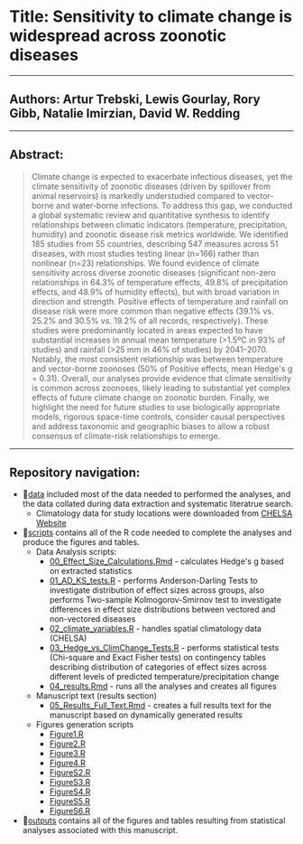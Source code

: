 # Title: Sensitivity to climate change is widespread across zoonotic diseases

------------------------------------------------------------------------

## Authors: Artur Trebski, Lewis Gourlay, Rory Gibb, Natalie Imirzian, David W. Redding

------------------------------------------------------------------------

## Abstract:

> Climate change is expected to exacerbate infectious diseases, yet the climate sensitivity of zoonotic diseases (driven by spillover from animal reservoirs) is markedly understudied compared to vector-borne and water-borne infections. To address this gap, we conducted a global systematic review and quantitative synthesis to identify relationships between climatic indicators (temperature, precipitation, humidity) and zoonotic disease risk metrics worldwide. We identified 185 studies from 55 countries, describing 547 measures across 51 diseases, with most studies testing linear (n=166) rather than nonlinear (n=23) relationships. We found evidence of climate sensitivity across diverse zoonotic diseases (significant non-zero relationships in 64.3% of temperature effects, 49.8% of precipitation effects, and 48.9% of humidity effects), but with broad variation in direction and strength. Positive effects of temperature and rainfall on disease risk were more common than negative effects (39.1% vs. 25.2% and 30.5% vs. 19.2% of all records, respectively). These studies were predominantly located in areas expected to have substantial increases in annual mean temperature (>1.5ºC in 93% of studies) and rainfall (>25 mm in 46% of studies) by 2041–2070. Notably, the most consistent relationship was between temperature and vector-borne zoonoses (50% of Positive effects, mean Hedge's g = 0.31). Overall, our analyses provide evidence that climate sensitivity is common across zoonoses, likely leading to substantial yet complex effects of future climate change on zoonotic burden. Finally, we highlight the need for future studies to use biologically appropriate models, rigorous space-time controls, consider causal perspectives and address taxonomic and geographic biases to allow a robust consensus of climate-risk relationships to emerge.

------------------------------------------------------------------------

## Repository navigation:

-   📁[data](https://github.com/BioDivHealth/climate_meta/tree/main/data) included most of the data needed to performed the analyses, and the data collated during data extraction and systematic literatrue search.
    -   Climatology data for study locations were downloaded from [CHELSA Website](https://chelsa-climate.org/downloads/)
-   📁[scripts](https://github.com/BioDivHealth/climate_meta/tree/main/scripts) contains all of the R code needed to complete the analyses and produce the figures and tables.
    -   Data Analysis scripts:
        -   [00_Effect_Size_Calculations.Rmd](https://github.com/BioDivHealth/climate_meta/blob/main/scripts/00_Effect_Size_Calculations.Rmd "00_Effect_Size_Calculations.Rmd") - calculates Hedge's g based on extracted statistics
        -   [01_AD_KS_tests.R](https://github.com/BioDivHealth/climate_meta/blob/main/scripts/01_AD_KS_tests.R "01_AD_KS_tests.R") - performs Anderson-Darling Tests to investigate distribution of effect sizes across groups, also performs Two-sample Kolmogorov-Smirnov test to investigate differences in effect size distributions between vectored and non-vectored diseases
        -   [02_climate_variables.R](https://github.com/BioDivHealth/climate_meta/blob/main/scripts/02_climate_variables.R "02_climate_variables.R") - handles spatial climatology data (CHELSA)
        -   [03_Hedge_vs_ClimChange_Tests.R](https://github.com/BioDivHealth/climate_meta/blob/main/scripts/03_Hedge_vs_ClimChange_Tests.R "03_Hedge_vs_ClimChange_Tests.R") - performs statistical tests (Chi-square and Exact Fisher tests) on contingency tables describing distribution of categories of effect sizes across different levels of predicted temperature/precipitation change
        -   [04_results.Rmd](https://github.com/BioDivHealth/climate_meta/blob/main/scripts/04_results.Rmd "04_results.Rmd") - runs all the analyses and creates all figures
    -   Manuscript text (results section)
        -   [05_Results_Full_Text.Rmd](https://github.com/BioDivHealth/climate_meta/blob/main/scripts/05_Results_Full_Text.Rmd "05_Results_Full_Text.Rmd") - creates a full results text for the manuscript based on dynamically generated results
    -   Figures generation scripts
        -   [Figure1.R](https://github.com/BioDivHealth/climate_meta/blob/main/scripts/Figure1.R "Figure1.R")
        -   [Figure2.R](https://github.com/BioDivHealth/climate_meta/blob/main/scripts/Figure2.R "Figure2.R")
        -   [Figure3.R](https://github.com/BioDivHealth/climate_meta/blob/main/scripts/Figure3.R "Figure3.R")
        -   [Figure4.R](https://github.com/BioDivHealth/climate_meta/blob/main/scripts/Figure4.R "Figure4.R")
        -   [FigureS2.R](https://github.com/BioDivHealth/climate_meta/blob/main/scripts/FigureS2.R "FigureS2.R")
        -   [FigureS3.R](https://github.com/BioDivHealth/climate_meta/blob/main/scripts/FigureS3.R "FigureS3.R")
        -   [FigureS4.R](https://github.com/BioDivHealth/climate_meta/blob/main/scripts/FigureS4.R "FigureS4.R")
        -   [FigureS5.R](https://github.com/BioDivHealth/climate_meta/blob/main/scripts/FigureS5.R "FigureS5.R")
        -   [FigureS6.R](https://github.com/BioDivHealth/climate_meta/blob/main/scripts/FigureS6.R "FigureS6.R")
-   📁[outputs](https://github.com/BioDivHealth/climate_meta/tree/main/outputs) contains all of the figures and tables resulting from statistical analyses associated with this manuscript.
